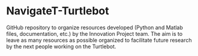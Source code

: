 # NavigateT-Turtlebot
GitHub repository to organize resources developed (Python and Matlab files, documentation, etc.) by the Innovation Project team. The aim is to leave as many resources as possible organized to facilitate future research by the next people working on the Turtlebot.

